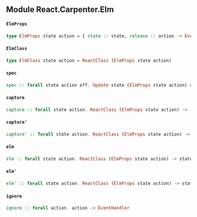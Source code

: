 ## Module React.Carpenter.Elm

#### `ElmProps`

``` purescript
type ElmProps state action = { state :: state, release :: action -> EventHandler }
```

#### `ElmClass`

``` purescript
type ElmClass state action = ReactClass (ElmProps state action)
```

#### `spec`

``` purescript
spec :: forall state action eff. Update state (ElmProps state action) action eff -> Render state (ElmProps state action) action -> ReactSpec (ElmProps state action) state eff
```

#### `capture`

``` purescript
capture :: forall state action. ReactClass (ElmProps state action) -> (action -> EventHandler) -> state -> Array ReactElement -> ReactElement
```

#### `capture'`

``` purescript
capture' :: forall state action. ReactClass (ElmProps state action) -> (action -> EventHandler) -> state -> ReactElement
```

#### `elm`

``` purescript
elm :: forall state action. ReactClass (ElmProps state action) -> state -> Array ReactElement -> ReactElement
```

#### `elm'`

``` purescript
elm' :: forall state action. ReactClass (ElmProps state action) -> state -> ReactElement
```

#### `ignore`

``` purescript
ignore :: forall action. action -> EventHandler
```


